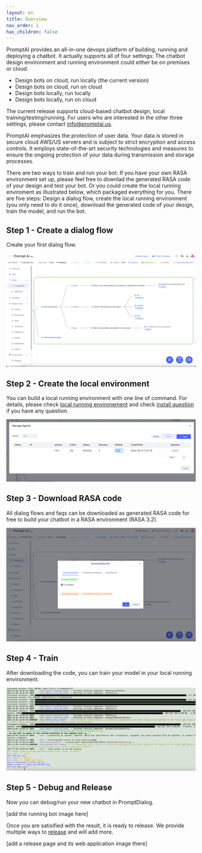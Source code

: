 ```yaml
---
layout: en
title: Overview
nav_order: 1
has_children: false
---
```

<!-- ![01-overview.png](/assets/images/overview/01-overview.png) -->
PromptAI provides an all-in-one devops platform of building, running and deploying a chatbot.  It actually supports all of four settings: The chatbot design environment and running environment could either be on premises or cloud.

* Design bots on cloud, run locally (the current version) 
* Design bots on cloud, run on cloud
* Design bots locally, run locally 
* Design bots locally, run on cloud

The current release supports cloud-based chatbot design, local training/testing/running. For users who are interested in the other three settings, please contact [info@promptai.us](info@promptai.us).

PromptAI emphasizes the protection of user data. Your data is stored in secure cloud AWS/US servers and is subject to strict encryption and access controls. It employs state-of-the-art security technologies and measures to ensure the ongoing protection of your data during transmission and storage processes.

There are two ways to train and run your bot.  If you have your own RASA environment set up, please feel free to downlad the generated RASA code of your design and test your bot.  Or you could create the local running enviroment as illustrated below, which packaged everything for you. There are five steps: Design a dialog flow, create the local running environment (you only need to do it once), download the generated code of your design, train the model, and run the bot. 

## Step 1 - Create a dialog flow
Create your first dialog flow.

![02-overview.png](/assets/images/overview/02-overview.png)

## Step 2 - Create the local environment
You can build a local running environment with one line of command. For details, please check [local running environement](/docs/local_running_env) and check [install question](/docs/common_questions/install_questions) if you have any question. 

![03-overview.png](/assets/images/overview/03-overview.png)

## Step 3 - Download RASA code
All dialog flows and faqs can be downloaded as generated RASA code for free to build your chatbot in a RASA environment (RASA 3.2).

![04-overview.png](/assets/images/overview/04-overview.png)

## Step 4 - Train
After downloading the code, you can train your model in your local running environment.  

![05-overview.png](/assets/images/overview/05-overview.png)

## Step 5 - Debug and Release
Now you can debug/run your new chatbot in PromptDialog.

[add the running bot image here]

Once you are satisified with the result, it is ready to release.  We provide multiple ways to [release](/docs/tutorial/release/release_project/) and will add more. 

[add a release page and its web application image there]
